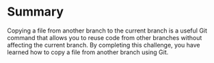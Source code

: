 # Summary

Copying a file from another branch to the current branch is a useful Git command that allows you to reuse code from other branches without affecting the current branch. By completing this challenge, you have learned how to copy a file from another branch using Git.


